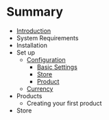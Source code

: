 # Summary

* [Introduction](README.md)
* System Requirements
* Installation
* Set up
   * [Configuration](configuration.md)
       * [Basic Settings](basic_settings.md)
       * [Store](store.md)
       * [Product](product.md)
   * [Currency](currency.md)
* Products
   * Creating your first product
* Store

